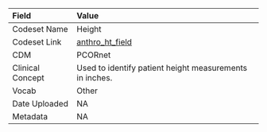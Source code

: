 |Field            |Value                                                   |
|:----------------|:-------------------------------------------------------|
|Codeset Name     |Height                                                  |
|Codeset Link     |[anthro_ht_field](https://github.com/PEDSnet/Variable-Dictionary/blob/main/measurement/anthro_ht_field.csv)|
|CDM              |PCORnet                                                 |
|Clinical Concept |Used to identify patient height measurements in inches. |
|Vocab            |Other                                                   |
|Date Uploaded    |NA                                                      |
|Metadata         |NA                                                      |
